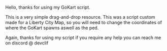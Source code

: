 Hello, thanks for using my GoKart script. 

This is a very simple drag-and-drop resource. This was a script custom made for a Liberty City Map, so you will need to change
the coordinates of where the GoKart spawns aswell as the ped. 

Again, thanks for using my script if you require any help you can reach me on discord @ devclif
